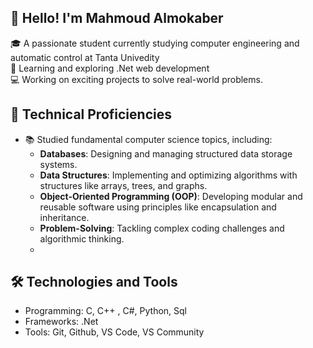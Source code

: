 ## 👋 Hello! I'm Mahmoud Almokaber
🎓 A passionate student currently studying computer engineering and automatic control at Tanta Univedity  
🌱 Learning and exploring .Net web development  
💻 Working on exciting projects to solve real-world problems.  
## 📝 Technical Proficiencies 
- 📚 Studied fundamental computer science topics, including:  
  - **Databases**: Designing and managing structured data storage systems.  
  - **Data Structures**: Implementing and optimizing algorithms with structures like arrays, trees, and graphs.  
  - **Object-Oriented Programming (OOP)**: Developing modular and reusable software using principles like encapsulation and inheritance.  
  - **Problem-Solving**: Tackling complex coding challenges and algorithmic thinking.
  - 
## 🛠️ Technologies and Tools
- Programming: C, C++ , C#, Python, Sql  
- Frameworks: .Net 
- Tools: Git, Github,  VS Code, VS Community
